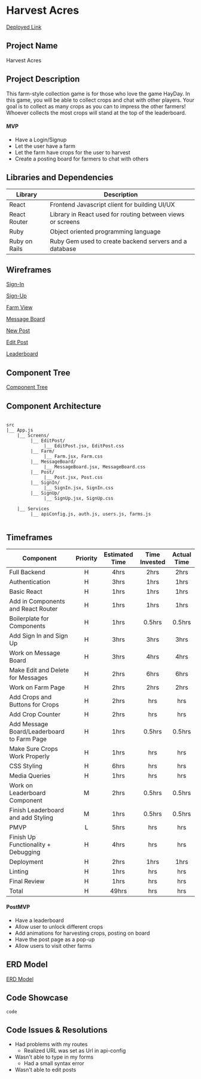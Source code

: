 # Harvest Acres

[Deployed Link]()

## Project Name

Harvest Acres

## Project Description

This farm-style collection game is for those who love the game HayDay. In this game, you will be able to collect crops and chat with other players. Your goal is to collect as many crops as you can to impress the other farmers! Whoever collects the most crops will stand at the top of the leaderboard.

#### MVP

- Have a Login/Signup
- Let the user have a farm
- Let the farm have crops for the user to harvest
- Create a posting board for farmers to chat with others

## Libraries and Dependencies

| Library       | Description                                                |
| ------------- | ---------------------------------------------------------- |
| React         | Frontend Javascript client for building UI/UX              |
| React Router  | Library in React used for routing between views or screens |
| Ruby          | Object oriented programming language                       |
| Ruby on Rails | Ruby Gem used to create backend servers and a database     |

## Wireframes

[Sign-In](https://www.figma.com/file/cnerAVSF1yRxY2RPWwFRNu/Harvest-Acres-Sign-In)

[Sign-Up](https://www.figma.com/file/aDaSsOTz76s7uKgc1RelL4/Harvest-Acres-Sign-Up)

[Farm View](https://www.figma.com/file/WLFSns8vMAbuzKXtE8srCV/Harvest-Acres-Farm-Page?node-id=0%3A1)

[Message Board](https://www.figma.com/file/iOIOQ02YhAxyDKGCgB3ZiL/Harvest-Acres-Message-Board)

[New Post](https://www.figma.com/file/0QtYzSP3B0yRXMsjK2GDLr/Harvest-Acres-New-Post)

[Edit Post](https://www.figma.com/file/RjAIuhhlk3I3HVRoFvZPUo/Harvest-Acres-Edit-Post)

[Leaderboard](https://www.figma.com/file/MtNhRXYRgIf2cW4WGjHyiL/Harvest-Acres-Leaderboard)

## Component Tree

[Component Tree](https://whimsical.com/harvest-acres-component-hierarchy-XR1ujHqqv3ah3bQvEgBrgY)

## Component Architecture

```

src
|__ App.js
    |__ Screens/
         |__ EditPost/
              |__ EditPost.jsx, EditPost.css
         |__ Farm/
              |__ Farm.jsx, Farm.css
         |__ MessageBoard/
              |__ MessageBoard.jsx, MessageBoard.css
         |__ Post/
              |__ Post.jsx, Post.css
         |__ SignIn/
              |__ SignIn.jsx, SignIn.css
         |__ SignUp/
              |__ SignUp.jsx, SignUp.css

    |__ Services
         |__ apiConfig.js, auth.js, users.js, farms.js


```

## Timeframes

| Component                                  | Priority | Estimated Time | Time Invested | Actual Time |
| ------------------------------------------ | :------: | :------------: | :-----------: | :---------: |
| Full Backend                               |    H     |      4hrs      |     2hrs      |    2hrs     |
| Authentication                             |    H     |      3hrs      |     1hrs      |    1hrs     |
| Basic React                                |    H     |      1hrs      |     1hrs      |    1hrs     |
| Add in Components and React Router         |    H     |      1hrs      |     1hrs      |    1hrs     |
| Boilerplate for Components                 |    H     |      1hrs      |    0.5hrs     |   0.5hrs    |
| Add Sign In and Sign Up                    |    H     |      3hrs      |     3hrs      |    3hrs     |
| Work on Message Board                      |    H     |      3hrs      |     4hrs      |    4hrs     |
| Make Edit and Delete for Messages          |    H     |      2hrs      |     6hrs      |    6hrs     |
| Work on Farm Page                          |    H     |      2hrs      |     2hrs      |    2hrs     |
| Add Crops and Buttons for Crops            |    H     |      2hrs      |      hrs      |     hrs     |
| Add Crop Counter                           |    H     |      2hrs      |      hrs      |     hrs     |
| Add Message Board/Leaderboard to Farm Page |    H     |      1hrs      |    0.5hrs     |   0.5hrs    |
| Make Sure Crops Work Properly              |    H     |      1hrs      |      hrs      |     hrs     |
| CSS Styling                                |    H     |      6hrs      |      hrs      |     hrs     |
| Media Queries                              |    H     |      1hrs      |      hrs      |     hrs     |
| Work on Leaderboard Component              |    M     |      2hrs      |    0.5hrs     |   0.5hrs    |
| Finish Leaderboard and add Styling         |    M     |      1hrs      |    0.5hrs     |   0.5hrs    |
| PMVP                                       |    L     |      5hrs      |      hrs      |     hrs     |
| Finish Up Functionality + Debugging        |    H     |      4hrs      |      hrs      |     hrs     |
| Deployment                                 |    H     |      2hrs      |     1hrs      |    1hrs     |
| Linting                                    |    H     |      1hrs      |      hrs      |     hrs     |
| Final Review                               |    H     |      1hrs      |      hrs      |     hrs     |
| Total                                      |    H     |     49hrs      |      hrs      |     hrs     |

#### PostMVP

- Have a leaderboard
- Allow user to unlock different crops
- Add animations for harvesting crops, posting on board
- Have the post page as a pop-up
- Allow users to visit other farms

## ERD Model

[ERD Model](https://drive.google.com/file/d/16EXheHUGENQ3kTtG-ScM_yFyvkpP93rk/view?usp=sharing)

## Code Showcase

```
code
```

## Code Issues & Resolutions

- Had problems with my routes
  - Realized URL was set as Url in api-config
- Wasn't able to type in my forms
  - Had a small syntax error
- Wasn't able to edit posts
